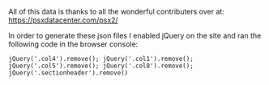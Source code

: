 All of this data is thanks to all the wonderful contributers over at: https://psxdatacenter.com/psx2/

In order to generate these json files I enabled jQuery on the site and ran the following code in the browser console:
```
jQuery('.col4').remove(); jQuery('.col1').remove();  jQuery('.col5').remove(); jQuery('.col8').remove(); jQuery('.sectionheader').remove()
```


